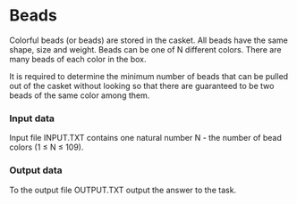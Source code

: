 <h1>
Beads
</h1>
<p>
Colorful beads (or beads) are stored in the casket. All beads have the same shape, size and weight. Beads can be one of N different colors. There are many beads of each color in the box.

It is required to determine the minimum number of beads that can be pulled out of the casket without looking so that there are guaranteed to be two beads of the same color among them.
<h3>
Input data
</h3>
Input file INPUT.TXT contains one natural number N - the number of bead colors (1 ≤ N ≤ 109).
<h3>
Output data
</h3>
To the output file OUTPUT.TXT output the answer to the task.
</p>